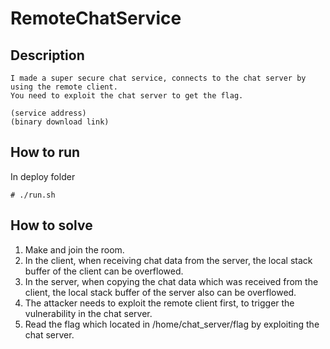 # RemoteChatService

## Description

```
I made a super secure chat service, connects to the chat server by using the remote client.
You need to exploit the chat server to get the flag.

(service address)
(binary download link)
```

## How to run
In deploy folder
```
# ./run.sh
```

## How to solve
1. Make and join the room.
2. In the client, when receiving chat data from the server, the local stack
buffer of the client can be overflowed.
3. In the server, when copying the chat data which was received from the client,
the local stack buffer of the server also can be overflowed.
4. The attacker needs to exploit the remote client first, to trigger the
vulnerability in the chat server.
5. Read the flag which located in /home/chat_server/flag by exploiting the chat
server.
